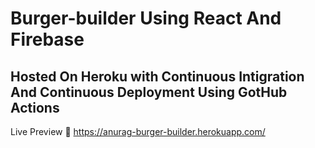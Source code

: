 # Burger-builder Using React And Firebase

## Hosted On Heroku with Continuous Intigration And Continuous Deployment Using GotHub Actions
Live Preview 👋 https://anurag-burger-builder.herokuapp.com/
